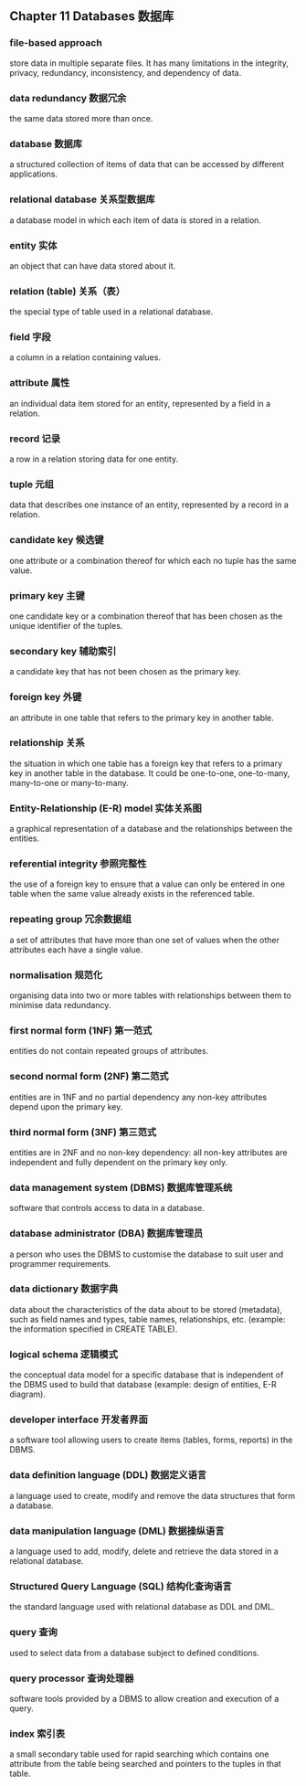 ## Chapter 11 Databases 数据库

### file-based approach

store data in multiple separate files.  It has many limitations in the
integrity, privacy, redundancy, inconsistency, and dependency of data.

### data redundancy 数据冗余

the same data stored more than once.

### database 数据库

a structured collection of items of data that can be accessed by different
applications.

### relational database 关系型数据库

a database model in which each item of data is stored in a relation.

### entity 实体

an object that can have data stored about it.

### relation (table) 关系（表）

the special type of table used in a relational database.

### field 字段

a column in a relation containing values.

### attribute 属性

an individual data item stored for an entity, represented by a field in a
relation.

### record 记录

a row in a relation storing data for one entity.

### tuple 元组

data that describes one instance of an entity, represented by a record in a
relation.

### candidate key 候选键

one attribute or a combination thereof for which each no tuple has the same
value.

### primary key 主键

one candidate key or a combination thereof that has been chosen as the unique
identifier of the tuples.

### secondary key 辅助索引

a candidate key that has not been chosen as the primary key.

### foreign key 外键

an attribute in one table that refers to the primary key in another table.

### relationship 关系

the situation in which one table has a foreign key that refers to a primary
key in another table in the database.  It could be one-to-one, one-to-many,
many-to-one or many-to-many.

### Entity-Relationship (E-R) model 实体关系图

a graphical representation of a database and the relationships between the
entities.

### referential integrity 参照完整性

the use of a foreign key to ensure that a value can only be entered in one
table when the same value already exists in the referenced table.

### repeating group 冗余数据组

a set of attributes that have more than one set of values when the other
attributes each have a single value.

### normalisation 规范化

organising data into two or more tables with relationships between them to
minimise data redundancy.

### first normal form (1NF) 第一范式

entities do not contain repeated groups of attributes.

### second normal form (2NF) 第二范式

entities are in 1NF and no partial dependency
any non-key attributes depend upon the primary key.

### third normal form (3NF) 第三范式

entities are in 2NF and no non-key dependency: all non-key attributes are
independent and fully dependent on the primary key only.

### data management system (DBMS) 数据库管理系统

software that controls access to data in a database.

### database administrator (DBA) 数据库管理员

a person who uses the DBMS to customise the database to suit user and
programmer requirements.

### data dictionary 数据字典

data about the characteristics of the data about to be stored (metadata), such
as field names and types, table names, relationships, etc. (example: the 
information specified in CREATE TABLE).

### logical schema 逻辑模式

the conceptual data model for a specific database that is independent of the
DBMS used to build that database (example: design of entities, E-R diagram).

### developer interface 开发者界面

a software tool allowing users to create items (tables, forms, reports) in the
DBMS.

### data definition language (DDL) 数据定义语言

a language used to create, modify and remove the data structures that form a
database.

### data manipulation language (DML) 数据操纵语言

a language used to add, modify, delete and retrieve the data stored in a
relational database.

### Structured Query Language (SQL) 结构化查询语言

the standard language used with relational database as DDL and DML.

### query 查询

used to select data from a database subject to defined conditions.

### query processor 查询处理器

software tools provided by a DBMS to allow creation and execution of a query.

### index 索引表

a small secondary table used for rapid searching which contains one attribute
from the table being searched and pointers to the tuples in that table.